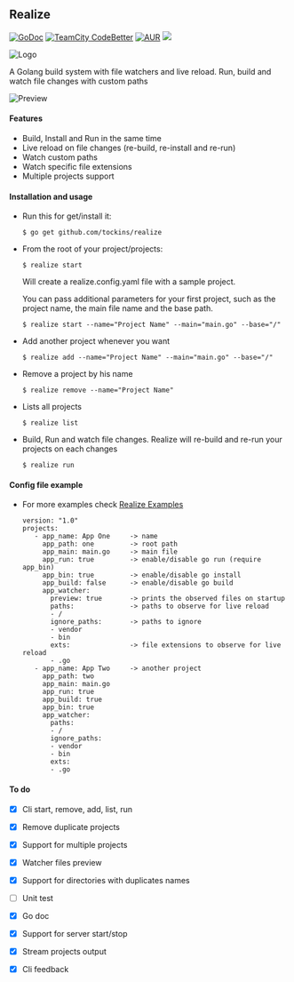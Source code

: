 ## Realize
[![GoDoc](https://img.shields.io/badge/documentation-godoc-blue.svg)](https://godoc.org/github.com/tockins/realize/realize)
[![TeamCity CodeBetter](https://img.shields.io/teamcity/codebetter/bt428.svg?maxAge=2592000?style=flat-square)](https://travis-ci.org/tockins/realize)
[![AUR](https://img.shields.io/aur/license/yaourt.svg?maxAge=2592000?style=flat-square)](https://raw.githubusercontent.com/tockins/realize/v1/LICENSE)
[![](https://img.shields.io/badge/realize-examples-yellow.svg)](https://github.com/tockins/realize-examples)


![Logo](http://i.imgur.com/8nr2s1b.jpg)

A Golang build system with file watchers and live reload. Run, build and watch file changes with custom paths

![Preview](http://i.imgur.com/5b25ET5.png)

#### Features

- Build, Install and Run in the same time
- Live reload on file changes (re-build, re-install and re-run)
- Watch custom paths
- Watch specific file extensions
- Multiple projects support

#### Installation and usage

- Run this for get/install it:

    ```
    $ go get github.com/tockins/realize
    ```
- From the root of your project/projects:

    ```
    $ realize start 
    ```
    Will create a realize.config.yaml file with a sample project.
    
    You can pass additional parameters for your first project, such as the project name, the main file name and the base path. 
    
    ```
    $ realize start --name="Project Name" --main="main.go" --base="/"
    ```
- Add another project whenever you want    

    ```
    $ realize add --name="Project Name" --main="main.go" --base="/"
    ```
- Remove a project by his name

    ```
    $ realize remove --name="Project Name"
    ```
- Lists all projects

    ```
    $ realize list
    ```
- Build, Run and watch file changes. Realize will re-build and re-run your projects on each changes

    ```
    $ realize run 
    ```

#### Config file example

- For more examples check [Realize Examples](https://github.com/tockins/realize-examples)
     
     ```
    version: "1.0"
    projects:
        - app_name: App One     -> name
          app_path: one         -> root path
          app_main: main.go     -> main file
          app_run: true         -> enable/disable go run (require app_bin)
          app_bin: true         -> enable/disable go install
          app_build: false      -> enable/disable go build
          app_watcher:
            preview: true       -> prints the observed files on startup
            paths:              -> paths to observe for live reload
            - /
            ignore_paths:       -> paths to ignore
            - vendor
            - bin
            exts:               -> file extensions to observe for live reload
            - .go
        - app_name: App Two     -> another project
          app_path: two
          app_main: main.go
          app_run: true
          app_build: true
          app_bin: true
          app_watcher:
            paths:
            - /
            ignore_paths:
            - vendor
            - bin
            exts:
            - .go 
    ```                    

#### To do
- [x] Cli start, remove, add, list, run
- [x] Remove duplicate projects
- [x] Support for multiple projects
- [x] Watcher files preview
- [x] Support for directories with duplicates names
- [ ] Unit test
- [x] Go doc
- [x] Support for server start/stop 
- [x] Stream projects output
- [x] Cli feedback


